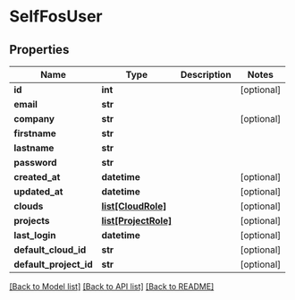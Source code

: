 # SelfFosUser

## Properties
Name | Type | Description | Notes
------------ | ------------- | ------------- | -------------
**id** | **int** |  | [optional] 
**email** | **str** |  | 
**company** | **str** |  | [optional] 
**firstname** | **str** |  | 
**lastname** | **str** |  | 
**password** | **str** |  | 
**created_at** | **datetime** |  | [optional] 
**updated_at** | **datetime** |  | [optional] 
**clouds** | [**list[CloudRole]**](CloudRole.md) |  | [optional] 
**projects** | [**list[ProjectRole]**](ProjectRole.md) |  | [optional] 
**last_login** | **datetime** |  | [optional] 
**default_cloud_id** | **str** |  | [optional] 
**default_project_id** | **str** |  | [optional] 

[[Back to Model list]](../README.md#documentation-for-models) [[Back to API list]](../README.md#documentation-for-api-endpoints) [[Back to README]](../README.md)


